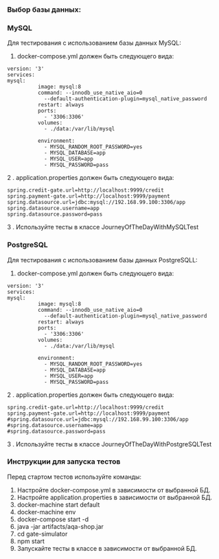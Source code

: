 ### Выбор базы данных:
### MySQL
Для тестирования с использованием базы данных MySQL: 
1. docker-compose.yml должен быть следующего вида:
````
version: '3'
services:
mysql:
          image: mysql:8
          command: --innodb_use_native_aio=0
            --default-authentication-plugin=mysql_native_password
          restart: always
          ports:
            - '3306:3306'
          volumes:
            - ./data:/var/lib/mysql

          environment:
            - MYSQL_RANDOM_ROOT_PASSWORD=yes
            - MYSQL_DATABASE=app
            - MYSQL_USER=app
            - MYSQL_PASSWORD=pass
````
2 . application.properties должен быть следующего вида:

````
spring.credit-gate.url=http://localhost:9999/credit
spring.payment-gate.url=http://localhost:9999/payment
spring.datasource.url=jdbc:mysql://192.168.99.100:3306/app
spring.datasource.username=app
spring.datasource.password=pass
````
3 . Используйте тесты в классе JourneyOfTheDayWithMySQLTest

### PostgreSQL
Для тестирования с использованием базы данных PostgreSQLL: 
1. docker-compose.yml должен быть следующего вида:

````
version: '3'
services:
mysql:
          image: mysql:8
          command: --innodb_use_native_aio=0
            --default-authentication-plugin=mysql_native_password
          restart: always
          ports:
            - '3306:3306'
          volumes:
            - ./data:/var/lib/mysql

          environment:
            - MYSQL_RANDOM_ROOT_PASSWORD=yes
            - MYSQL_DATABASE=app
            - MYSQL_USER=app
            - MYSQL_PASSWORD=pass
````

2 . application.properties должен быть следующего вида:

````
spring.credit-gate.url=http://localhost:9999/credit
spring.payment-gate.url=http://localhost:9999/payment
#spring.datasource.url=jdbc:mysql://192.168.99.100:3306/app
#spring.datasource.username=app
#spring.datasource.password=pass
````

3 . Используйте тесты в классе JourneyOfTheDayWithPostgreSQLTest

### Инструкции для запуска тестов

Перед стартом тестов используйте команды:
1. Настройте docker-compose.yml в зависимости от выбранной БД.
1. Настройте application.properties в зависимости от выбранной БД.
1. docker-machine start default
1. docker-machine env
1. docker-compose start -d
1. java -jar artifacts/aqa-shop.jar
1. cd gate-simulator
1. npm start
1. Запускайте тесты в классе в зависимости от выбранной БД.